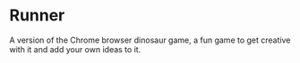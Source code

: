 # Runner
A version of the Chrome browser dinosaur game, a fun game to get creative with it and add your own ideas to it.
